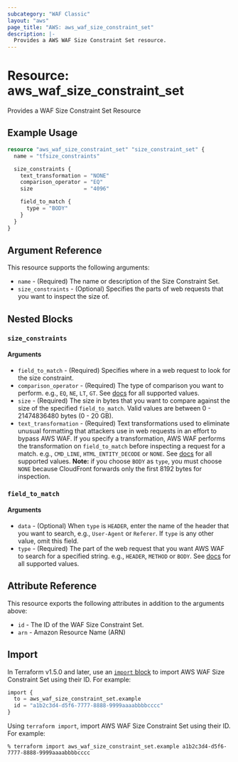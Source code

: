```yaml
---
subcategory: "WAF Classic"
layout: "aws"
page_title: "AWS: aws_waf_size_constraint_set"
description: |-
  Provides a AWS WAF Size Constraint Set resource.
---
```


# Resource: aws_waf_size_constraint_set

Provides a WAF Size Constraint Set Resource

## Example Usage

```terraform
resource "aws_waf_size_constraint_set" "size_constraint_set" {
  name = "tfsize_constraints"

  size_constraints {
    text_transformation = "NONE"
    comparison_operator = "EQ"
    size                = "4096"

    field_to_match {
      type = "BODY"
    }
  }
}
```

## Argument Reference

This resource supports the following arguments:

* `name` - (Required) The name or description of the Size Constraint Set.
* `size_constraints` - (Optional) Specifies the parts of web requests that you want to inspect the size of.

## Nested Blocks

### `size_constraints`

#### Arguments

* `field_to_match` - (Required) Specifies where in a web request to look for the size constraint.
* `comparison_operator` - (Required) The type of comparison you want to perform.
  e.g., `EQ`, `NE`, `LT`, `GT`.
  See [docs](https://docs.aws.amazon.com/waf/latest/APIReference/API_wafRegional_SizeConstraint.html) for all supported values.
* `size` - (Required) The size in bytes that you want to compare against the size of the specified `field_to_match`.
  Valid values are between 0 - 21474836480 bytes (0 - 20 GB).
* `text_transformation` - (Required) Text transformations used to eliminate unusual formatting that attackers use in web requests in an effort to bypass AWS WAF.
  If you specify a transformation, AWS WAF performs the transformation on `field_to_match` before inspecting a request for a match.
  e.g., `CMD_LINE`, `HTML_ENTITY_DECODE` or `NONE`.
  See [docs](http://docs.aws.amazon.com/waf/latest/APIReference/API_SizeConstraint.html#WAF-Type-SizeConstraint-TextTransformation)
  for all supported values.
  **Note:** if you choose `BODY` as `type`, you must choose `NONE` because CloudFront forwards only the first 8192 bytes for inspection.

### `field_to_match`

#### Arguments

* `data` - (Optional) When `type` is `HEADER`, enter the name of the header that you want to search, e.g., `User-Agent` or `Referer`.
  If `type` is any other value, omit this field.
* `type` - (Required) The part of the web request that you want AWS WAF to search for a specified string.
  e.g., `HEADER`, `METHOD` or `BODY`.
  See [docs](http://docs.aws.amazon.com/waf/latest/APIReference/API_FieldToMatch.html)
  for all supported values.

## Attribute Reference

This resource exports the following attributes in addition to the arguments above:

* `id` - The ID of the WAF Size Constraint Set.
* `arn` - Amazon Resource Name (ARN)

## Import

In Terraform v1.5.0 and later, use an [`import` block](https://developer.hashicorp.com/terraform/language/import) to import AWS WAF Size Constraint Set using their ID. For example:

```terraform
import {
  to = aws_waf_size_constraint_set.example
  id = "a1b2c3d4-d5f6-7777-8888-9999aaaabbbbcccc"
}
```

Using `terraform import`, import AWS WAF Size Constraint Set using their ID. For example:

```console
% terraform import aws_waf_size_constraint_set.example a1b2c3d4-d5f6-7777-8888-9999aaaabbbbcccc
```
